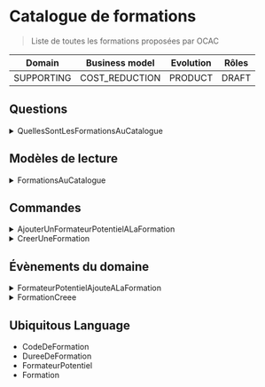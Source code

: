 # Catalogue de formations

> Liste de toutes les formations proposées par OCAC

| Domain       | Business model      | Evolution       | Rôles                |
|--------------|---------------------|-----------------|----------------------|
| SUPPORTING | COST_REDUCTION | PRODUCT | DRAFT |

## Questions

<details>
<summary>QuellesSontLesFormationsAuCatalogue</summary>


```ts
export default class QuellesSontLesFormationsAuCatalogue implements Question {
  public readonly nom = 'QUELLES_SONT_LES_FORMATIONS_AU_CATALOGUE'
}
```



</details>

## Modèles de lecture

<details>
<summary>FormationsAuCatalogue</summary>


```ts
export default interface FormationsAuCatalogue extends ModeleDeLecture, Array<string> {
}
```



</details>

## Commandes

<details>
<summary>AjouterUnFormateurPotentielALaFormation</summary>


```ts
export default class AjouterUnFormateurPotentielALaFormation implements Commande {
  public readonly nom = 'AJOUTER_UN_FORMATEUR_POTENTIEL_A_LA_FORMATION'

  constructor(
    public readonly emailFormateurPotentiel: string,
    public readonly codeFormation: string
  ) {
  }
}
```



</details>
<details>
<summary>CreerUneFormation</summary>


```ts
export default class CreerUneFormation implements Commande {
  public readonly nom: string = 'CREER_UNE_FORMATION'

  constructor(
    public readonly code: string,
    public readonly dureeEnHeures: number
  ) {
  }
}
```



</details>

## Évènements du domaine

<details>
<summary>FormateurPotentielAjouteALaFormation</summary>


```ts
export class FormateurPotentielAjouteALaFormation implements EvenementDuDomaine {
  public readonly nom = 'FORMATEUR_POTENTIEL_AJOUTE_A_LA_FORMATION'

  constructor(
    public readonly idFormateurPotentiel: string,
    public readonly codeFormation: string
  ) {
  }
}
```



</details>
<details>
<summary>FormationCreee</summary>


```ts
export default class FormationCreee implements EvenementDuDomaine {
  public readonly nom = 'FORMATION_CREEE'

  constructor(
    public readonly codeFormation: string,
    public readonly dureeEnHeures: number
  ) {
  }
}
```



</details>

## Ubiquitous Language

- CodeDeFormation
- DureeDeFormation
- FormateurPotentiel
- Formation
